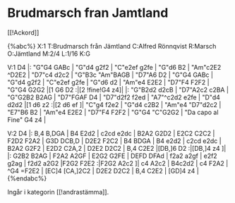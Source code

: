 # Brudmarsch fran Jamtland

[[!Ackord]]

{%abc%}
X:1
T:Brudmarsch från Jämtland
C:Alfred Rönnqvist
R:Marsch
O:Jämtland
M:2/4
L:1/16
K:G

V:1
D4 |: "G"G4 GABc | "G"d4 g2f2 | "C"e2ef g2fe | "G"d6 B2 | "Am"c2E2 ^D2E2 | "D7"c4 d2c2 |
"G"B3c "Am"BAGB | "D7"A6 D2 | "G"G4 GABc | "G"d4 g2f2 | "C"e2ef g2fe |
"G"d6 d2 | "Am"e4 E2E2 | "D7"F4 F2F2 | "G"G4 G2G2 |[1 G6 D2 :|[2 !fine!G4 z4]|
|: "G"B2d2 d2cB | "D7"A2c2 c2BA | "G"G2B2 B2AG | "D7"FGAF D4 |
"D7"d2f2 f2ed | "A7"^c2d2 e2fe | "D"d4 d2d2 |[1 d6 z2 :|[2 d6 ef ]|
"C"g4 f2e2 | "G"d4 c2B2 | "Am"e4 "D7"d2c2 | "E7"B6 B2 | "Am"e4 E2E2 | "D7"F4 F2F2 | "G"G4 "C"G2G2 | "Da capo al Fine" G4 z4 |

V:2
D4 |: B,4 B,DGA | B4 E2d2 | c2cd e2dc | B2A2 G2D2 | E2C2 C2C2 | F2D2 F2A2 |
G3D DCB,D | D2E2 F2C2 | B4 BDGA | B4 e2d2 | c2cd e2dc |
B2A2 G2F2 | E2D2 C2A,2 | D2E2 D2C2 | B,4 C2E2 |[DB,]6 D2 :|[DB,]4 z4 ]|
|: G2B2 B2AG | F2A2 A2GF | E2G2 G2FE | DEFD DFAd |
f2a2 a2gf | e2f2 g2ag | f2d2 a2G2 |F2G2 F2E2 :|F2G2 A2c2 ]|
c4 A2c2 | B4c2d2 | c4 F2A2 | ^G4 =F2E2 | [EC]4 [CA,]2C2 | D2E2 D2C2 | B,4 C2E2 | [GD]4 z4 |
{%endabc%}

Ingår i kategorin [[!andrastämma]].
